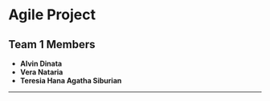 # Agile Project

## Team 1 Members
- **Alvin Dinata**
- **Vera Nataria**
- **Teresia Hana Agatha Siburian**

---



